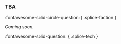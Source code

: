 ### **TBA**
:fontawesome-solid-circle-question:
{ .splice-faction }

_Coming soon._

:fontawesome-solid-question:
{ .splice-tech }